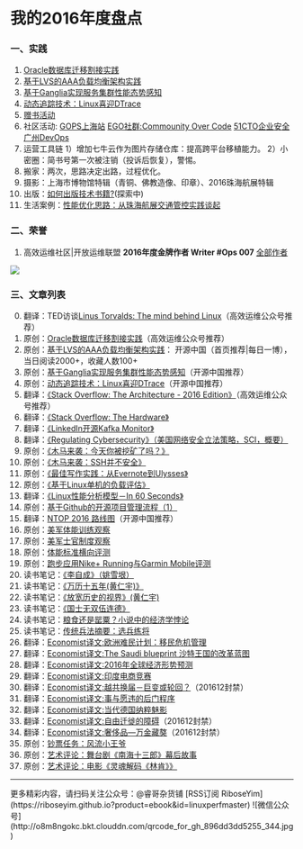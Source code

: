 # 我的2016年度盘点

### 一、实践

1. [Oracle数据库迁移割接实践](http://riboseyim.github.io/2016/06/12/Oracle/)
2. [基于LVS的AAA负载均衡架构实践](http://riboseyim.github.io/2016/09/01/AAA/)  
3. [基于Ganglia实现服务集群性能态势感知](http://riboseyim.github.io/2016/11/04/Ganglia/)
4. [动态追踪技术：Linux喜迎DTrace](http://riboseyim.github.io/2016/11/26/DTrace/)
5. [赠书活动](http://mp.weixin.qq.com/s?__biz=MjM5MTY1MjQ3Nw==&mid=2651939328&idx=1&sn=0d70dda90171fd22ac2dbb590a8272b6&scene=21#wechat_redirect)
6. 社区活动:
  [GOPS上海站](http://riboseyim.github.io/2016/09/24/GOPS/)
  [EGO社群:Commounity Over Code](http://www.jianshu.com/p/236dd6e22bbb)
  [51CTO企业安全](http://www.jianshu.com/p/824616ad7575)
  [广州DevOps](http://riboseyim.github.io/2016/07/28/DevOps/)
7. 运营工具链
  1）增加七牛云作为图片存储仓库：提高跨平台移植能力。
  2）小密圈：简书号第一次被注销（投诉后恢复），警惕。
8. 搬家：两次，思路决定出路，过程优化。
9. 摄影：上海市博物馆特辑（青铜、佛教造像、印章）、2016珠海航展特辑
10. 出版：[如何出版技术书籍?](http://riboseyim.github.io/2016/07/28/Publish/)(探索中)
11. 生活案例：[性能优化思路：从珠海航展交通管控实践谈起](http://riboseyim.github.io/2016/11/20/Traffic/)

### 二、荣誉

  1. 高效运维社区|开放运维联盟 **2016年度金牌作者 Writer #Ops 007** [全部作者](https://mp.weixin.qq.com/s?__biz=MzA4Nzg5Nzc5OA==&mid=2651663680&idx=1&sn=04c1239f098db6310a9b41641d78d03f&chksm=8bcbeee9bcbc67ff89a958340ba78983b85d9975efb462dc89cf6706dedab7f11c53e80cf1c1&scene=0&key=9c48b642bc3f329aca6980052053912927c6d4580b415d7cda29d4054d0dae0b9b32434b23d151bf53866ef530dfcc602c076612c97f498884fa5f5807bdf7194b1848f4e6d8c5e3f062859dcc5c8b23&ascene=0&uin=Mjg2OTA0MDQ4Mg%3D%3D)

  ![](http://o8m8ngokc.bkt.clouddn.com/Writer2016-OPS007.png)
### 三、文章列表

0. 翻译：TED访谈[Linus Torvalds: The mind behind Linux](http://riboseyim.github.io/2016/05/28/Linux/)（高效运维公众号推荐）
1. 原创：[Oracle数据库迁移割接实践](http://riboseyim.github.io/2016/06/12/Oracle/)（高效运维公众号推荐）
2. 原创：[基于LVS的AAA负载均衡架构实践](http://riboseyim.github.io/2016/09/01/AAA/)： 开源中国（首页推荐|每日一博），当日阅读2000+，收藏人数100+
3. 原创：[基于Ganglia实现服务集群性能态势感知](http://riboseyim.github.io/2016/11/04/Ganglia/)（开源中国推荐）
4. 原创：[动态追踪技术：Linux喜迎DTrace](http://riboseyim.github.io/2016/11/26/DTrace/)（开源中国推荐）
5. 翻译：[《Stack Overflow: The Architecture - 2016 Edition》](http://riboseyim.github.io/2016/07/17/StackOverflow/)（高效运维公众号推荐）
6. 翻译：[《Stack Overflow: The Hardware》](http://riboseyim.github.io/2016/07/17/StackOverflow/)
7. 翻译：[《LinkedIn开源Kafka Monitor》](http://riboseyim.github.io/2016/08/15/Kafka/)
8. 翻译：[《Regulating Cybersecurity》（美国网络安全立法策略，SCI，概要）](http://riboseyim.github.io/2016/10/07/CyberSecurity/)
9. 原创：[《木马来袭：今天你被挖矿了吗？》](http://riboseyim.github.io/2016/06/12/Trojan/)
10. 原创：[《木马来袭：SSH并不安全》](http://riboseyim.github.io/2016/10/06/SSH/)
11. 原创：[《最佳写作实践：从Evernote到Ulysses》](http://riboseyim.github.io/2016/06/11/Writing/)
12. 原创：[《基于Linux单机的负载评估》](http://www.jianshu.com/p/db8e8a2884ef)
13. 翻译：[《Linux性能分析模型－In 60 Seconds》](http://www.jianshu.com/p/fd6e35f529c1)
14. 原创：[基于Github的开源项目管理流程（1）](http://www.jianshu.com/p/8addb7d0024f)
15. 翻译：[NTOP 2016 路线图](http://www.jianshu.com/p/b268267800e9)（开源中国推荐）
16. 原创：[美军体能训练观察](http://www.jianshu.com/p/c92c042b1b34)
17. 原创：[美军士官制度观察](http://www.jianshu.com/p/0edcc6402fc4)
18. 原创：[体能标准横向评测](http://www.jianshu.com/p/4c3731d6b552)
19. 原创：[跑步应用Nike+ Running与Garmin Mobile评测](http://www.jianshu.com/p/5290fc641230)
20. 读书笔记：[《李自成》（姚雪垠）](http://www.jianshu.com/p/e9004fb31f3e)
21. 读书笔记：[《万历十五年(黄仁宇)》](http://www.jianshu.com/p/b2bc9871d129)
22. 读书笔记：[《放宽历史的视界》(黄仁宇)](http://www.jianshu.com/p/8376f08e6b90)
23. 读书笔记：[《国士无双伍连德》](http://www.jianshu.com/p/c43df2f608bb)
24. 读书笔记：[粮食还是罂粟？小说中的经济学悖论](http://www.jianshu.com/p/88f20aa63c39)
25. 读书笔记：[传统兵法摘要：选兵练将](http://mp.weixin.qq.com/s?__biz=MjM5MTY1MjQ3Nw==&tempkey=RvzJtGnWznLJ3NUPvQx4vu149A3kOJ0N1B6VTbsAs8UbMMlfqjNsX78Zpkf36eIsUVb2HnS0wcjXAYZoAkYIgt7mg%2BYPEmxjjlC7EMzexJ8WP0u%2B%2BFKgKKC2elJLXN5pEhqM0b4i3%2FuGko%2BwLRucQg%3D%3D&#rd)
26. 翻译：[Economist译文:欧洲难民计划：移民危机管理](http://www.jianshu.com/p/663ffcd0d2a2)
27. 翻译：[Economist译文:The Saudi blueprint 沙特王国的改革蓝图](http://www.jianshu.com/p/351bc45763cb)
28. 翻译：[Economist译文:2016年全球经济形势预测](http://www.jianshu.com/p/9c5f837030e9)
29. 翻译：[Economist译文:印度电商竞赛](http://www.jianshu.com/p/d525f1a7fd25)
30. 翻译：[Economist译文:越共换届－巨变或轮回？](http://www.jianshu.com/p/2cfd0b46f1c5)（201612封禁）
31. 翻译：[Economist译文:事与愿违的后门程序](http://www.jianshu.com/p/670c4d2bb419)
32. 翻译：[Economist译文:当代德国纳粹魅影](http://www.jianshu.com/p/ce638dafe225)
33. 翻译：[Economist译文:自由迁徙的障碍](http://www.jianshu.com/p/f5f55bbe9d57)（201612封禁）
34. 翻译：[Economist译文:奢侈品—万金藏獒](http://www.jianshu.com/p/18edbb3023f6)（201612封禁）
35. 原创：[钞票任务：风流小王爷](https://mp.weixin.qq.com/cgi-bin/appmsg?begin=0&count=10&t=media/appmsg_list&type=10&action=list_card&lang=zh_CN&token=1371525865)
36. 原创：[艺术评论：舞台剧《南海十三郎》幕后故事](https://mp.weixin.qq.com/cgi-bin/appmsg?begin=10&count=10&t=media/appmsg_list2&type=10&action=list_card&token=1371525865&lang=zh_CN)
37. 原创：[艺术评论：电影《灵魂解码《林肯》》](http://riboseyim.github.io/2016/09/10/Lincoln/)
<hr>
更多精彩内容，请扫码关注公众号：@睿哥杂货铺  
[RSS订阅 RiboseYim](https://riboseyim.github.io?product=ebook&id=linuxperfmaster)
![微信公众号](http://o8m8ngokc.bkt.clouddn.com/qrcode_for_gh_896dd3dd5255_344.jpg)
